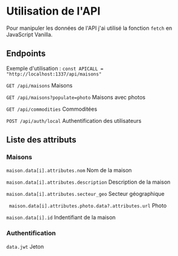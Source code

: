 # Utilisation de l'API

Pour manipuler les données de l'API j'ai utilisé la fonction ```fetch``` en JavaScript Vanilla.

## Endpoints

Exemple d'utilisation : ```const APICALL = "http://localhost:1337/api/maisons"```

```GET /api/maisons``` Maisons

```GET /api/maisons?populate=photo``` Maisons avec photos

```GET /api/commodities``` Commoditées

```POST /api/auth/local``` Authentification des utilisateurs

## Liste des attributs

### Maisons

```maison.data[i].attributes.nom``` Nom de la maison

```maison.data[i].attributes.description``` Description de la maison

```maison.data[i].attributes.secteur_geo``` Secteur géographique

``` maison.data[i].attributes.photo.data?.attributes.url``` Photo

```maison.data[i].id``` Indentifiant de la maison

### Authentification

```data.jwt``` Jeton